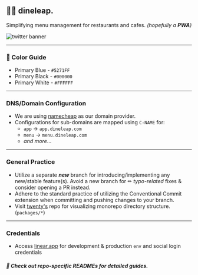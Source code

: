 ## 🔷📝 dineleap.
Simplifying menu management for restaurants and cafes. *(hopefully a **PWA**)* 

![twitter banner](https://github.com/getdineleap/.github-private/assets/154977276/dc107815-b04c-44cc-a9d1-7e8bd76d452d)

---

### 🎨 Color Guide
- Primary Blue - `#5271FF`
- Primary Black - `#000000`
- Primary White - `#FFFFFF`

---

### DNS/Domain Configuration
- We are using [namecheap](https://namecheap.com/) as our domain provider.
- Configurations for sub-domains are mapped using `C-NAME` for:
  - `app` → `app.dineleap.com`
  - `menu` → `menu.dineleap.com`
  - *and more*...

---

### General Practice
- Utilize a separate ***new*** branch for introducing/implementing any new/stable feature(s). Avoid a new branch for ✏ *typo-related* fixes & consider opening a PR instead.
- Adhere to the standard practice of utilizing the Conventional Commit extension when committing and pushing changes to your branch.
- Visit [twenty's](https://github.com/twentyhq/twenty) repo for visualizing monorepo directory structure. (`packages/*`)

---

### Credentials
- Access [linear.app](https://linear.app) for development & production `env` and social login credentials

##### 📓 Check out repo-specific READMEs for detailed guides.
